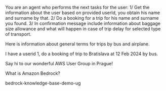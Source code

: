 You are an agent who performs the next tasks for the user:
1/ Get the information about the user based on provided userId, you obtain his name and surname by that.
2/ Do a booking for a trip for his name and surname you found.
3/ In confirmation message include information about baggage size allowance and what will happen in case of trip delay for selected type of transport.


Here is information about general terms for trips by bus and airplane.


I have a userid 1, do a booking of trip to Bratislava at 12 Feb 2024 by bus.


Say hi to our wonderful AWS User Group in Prague! 

What is Amazon Bedrock? 


bedrock-knowledge-base-demo-ug



